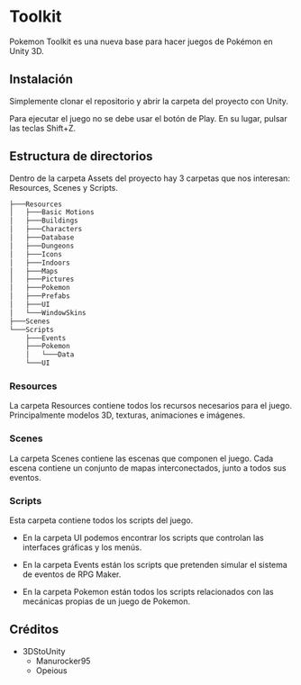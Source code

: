 # Toolkit

Pokemon Toolkit es una nueva base para hacer juegos de Pokémon en Unity 3D.

## Instalación

Simplemente clonar el repositorio y abrir la carpeta del proyecto con Unity.
 
Para ejecutar el juego no se debe usar el botón de Play. En su lugar, pulsar las teclas Shift+Z.

## Estructura de directorios

Dentro de la carpeta Assets del proyecto hay 3 carpetas que nos interesan: Resources, Scenes y Scripts.

```bash
├───Resources
│   ├───Basic Motions
│   ├───Buildings
│   ├───Characters
│   ├───Database
│   ├───Dungeons
│   ├───Icons
│   ├───Indoors
│   ├───Maps
│   ├───Pictures
│   ├───Pokemon
│   ├───Prefabs
│   ├───UI
│   └───WindowSkins
├───Scenes
└───Scripts
    ├───Events
    ├───Pokemon
    │   └───Data
    └───UI
```

### Resources

La carpeta Resources contiene todos los recursos necesarios para el juego. Principalmente modelos 3D, texturas, animaciones e imágenes.

### Scenes

La carpeta Scenes contiene las escenas que componen el juego. Cada escena contiene un conjunto de mapas interconectados, junto a todos sus eventos.

### Scripts

Esta carpeta contiene todos los scripts del juego.

- En la carpeta UI podemos encontrar los scripts que controlan las interfaces gráficas y los menús.

- En la carpeta Events están los scripts que pretenden simular el sistema de eventos de RPG Maker.

- En la carpeta Pokemon están todos los scripts relacionados con las mecánicas propias de un juego de Pokemon.

## Créditos

* 3DStoUnity
  * Manurocker95
  * Opeious
